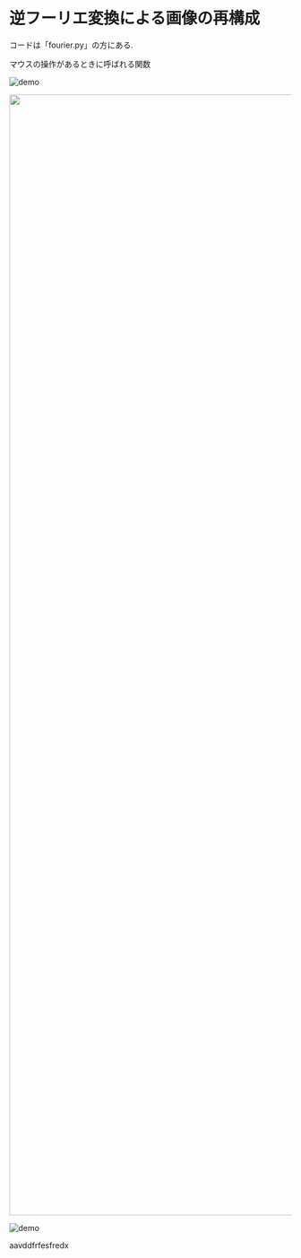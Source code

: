 # 逆フーリエ変換による画像の再構成

コードは「fourier.py」の方にある.

マウスの操作があるときに呼ばれる関数

![demo](https://raw.github.com/wiki/oki-tomohiro/naga-tomohiro/images/fourier_image5.gif)

<img src="https://raw.github.com/wiki/oki-tomohiro/naga-tomohiro/images/fourier_image5.gif?raw=true" width="2000px">


![demo](https://raw.github.com/wiki/oki-tomohiro/naga-tomohiro/naga-tomohiro.wiki/images/heartrate.gif)

aavddfrfesfredx